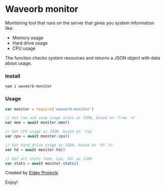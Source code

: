 # Waveorb monitor

Monitoring tool that runs on the server that gives you system information like:

- Memory usage
- Hard drive usage
- CPU usage

The function checks system resources and returns a JSON object with data about usage.

### Install

```
npm i waveorb-monitor
```

### Usage

```js
var monitor = require('waveorb-monitor')

// Get ram and swap usage stats as JSON, based on 'free -m'
var mem = await monitor.mem()

// Get CPU usage as JSON, based on 'top'
var cpu = await monitor.cpu()

// Get hard drive usage as JSON, based on 'df -h'
var hd = await monitor.hd()

// Get all stats (mem, cpu, hd) as JSON
var stats = await monitor.stats()
```

Created by [Eldøy Projects](https://eldoy.com)

Enjoy!
